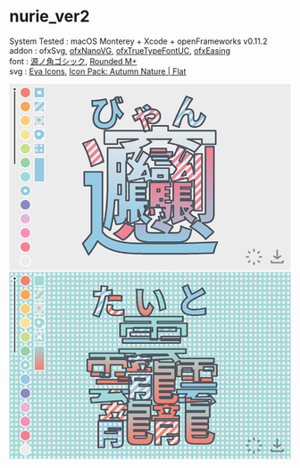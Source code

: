 # nurie_ver2
System Tested : macOS Monterey + Xcode + openFrameworks v0.11.2  
addon : ofxSvg, [ofxNanoVG](https://github.com/satoruhiga/ofxNanoVG), [ofxTrueTypeFontUC](https://github.com/hironishihara/ofxTrueTypeFontUC), [ofxEasing](https://github.com/arturoc/ofxEasing)  
font : [源ノ角ゴシック](https://github.com/adobe-fonts/source-han-sans/tree/release), [Rounded M+](http://jikasei.me/font/rounded-mplus/about.html)  
svg : [Eva Icons](https://akveo.github.io/eva-icons/#/), [Icon Pack: Autumn Nature | Flat](https://www.flaticon.com/packs/autumn-nature-55) 

![](https://github.com/yuyurigi/nurie_ver2/blob/main/スクリーンショット%202022-02-05%2018.56.11.png)  
![](https://github.com/yuyurigi/nurie_ver2/blob/main/スクリーンショット%202022-02-06%2010.17.20.png)
